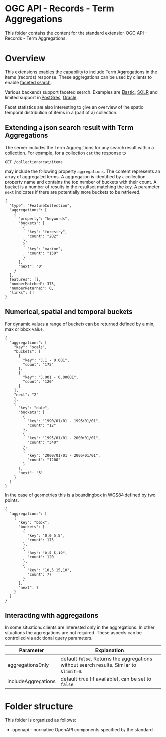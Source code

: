 # OGC API - Records - Term Aggregations

This folder contains the content for the standard extension OGC API - Records - Term Aggregations.

# Overview

This extensions enables the capability to include Term Aggregations in the items (records) response. These aggregations can be used by clients to enable [faceted search](https://en.wikipedia.org/wiki/Faceted_search).

Various backends support faceted search. Examples are [Elastic](https://www.elastic.co/guide/en/elasticsearch/reference/current/search-aggregations-bucket-terms-aggregation.html), [SOLR](https://solr.apache.org/guide/8_8/json-facet-api.html) and limited support in [PostGres](https://akorotkov.github.io/blog/2016/06/17/faceted-search/), [Oracle](https://blogs.oracle.com/apex/apex-192-faceted-search).

Facet statistics are also interesting to give an overview of the spatio temporal distribution of items in a (part of a) collection.

## Extending a json search result with Term Aggregations

The server includes the Term Aggregations for any search result within a collection. For example, for a collection `cat` the response to

```
GET /collections/cat/items
```

may include the following property `aggregations`. The content represents an array of aggregated terms.
A aggregation is identified by a collection property name and contains the top number of buckets with
their count. A bucket is a number of results in the resultset matching the key. A parameter `next` 
indicates if there are potentially more buckets to be retrieved. 

```
{
  "type": "FeatureCollection",
  "aggregations": [
    {
      "property": "keywords", 
      "buckets": [
        {
          "key": "forestry",
          "count": "202"
        },
        {
          "key": "marine",
          "count": "150"
        }
      ],
      "next": "0"    
    }
  ],
  features": [],
  "numberMatched": 375,
  "numberReturned": 0,
  "links": []
}
```

## Numerical, spatial and temporal buckets

For dynamic values a range of buckets can be returned defined by a min, max or bbox value. 

```
{
  "aggregations": [
    "key": "scale", 
    "buckets": [
      {
        "key": "0.1 - 0.001",
        "count": "175"
      },
      {
        "key": "0.001 - 0.00001",
        "count": "120"
      }
    ],
    "next": "2"
    },
    {
      "key": "date",
      "buckets": [
        {
          "key": "1990/01/01 - 1995/01/01",
          "count": "12"
        },
        {
          "key": "1995/01/01 - 2000/01/01",
          "count": "340"
        },
        {
          "key": "2000/01/01 - 2005/01/01",
          "count": "1200"
        }
      ],
      "next": "5"
    }  
  ]
}
```

In the case of geometries this is a boundingbox in WGS84 defined by two points. 

```
{
  "aggregations": [
    {
      "key": "bbox",
      "buckets": [
        {
          "key": "0,0 5,5",
          "count": 175
        },
        {
          "key": "0,5 5,10",
          "count": 120
        },
        {
          "key": "10,5 15,10",
          "count": 77
        }
      ],
      "next": 7
    }
  ]
}
```

## Interacting with aggregations

In some situations clients are interested only in the aggregations. In other situations the aggregations are not required. These aspects can be controlled via additional query parameters.

| Parameter | Explanation |
| -- | -- | 
| aggregationsOnly | default `false`, Returns the aggregations without search results. Similar to `&limit=0`. |
| includeAggregations | default `true` (if available), can be set to `false` |

# Folder structure

This folder is organized as follows:

* openapi - normative OpenAPI components specified by the standard

